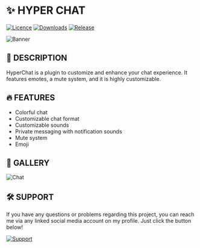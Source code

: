 # ✨ HYPER CHAT

[![Licence](https://img.shields.io/github/license/IanToujou/Hyper-Chat?label=License&style=for-the-badge)](https://github.com/IanToujou/Hyper-Chat/releases/tag/latest)
[![Downloads](https://img.shields.io/github/downloads/IanToujou/Hyper-Chat/total?color=valid&label=Downloads&style=for-the-badge)](https://github.com/IanToujou/Hyper-Chat/releases/tag/latest)
[![Release](https://img.shields.io/github/v/release/IanToujou/Hyper-Chat?label=Release&style=for-the-badge)](https://github.com/IanToujou/Hyper-Chat/releases/latest)

![Banner](https://user-images.githubusercontent.com/44029196/235185746-bd6415e5-e839-4427-b84a-ca1398e73115.jpg)

## 📝 DESCRIPTION

HyperChat is a plugin to customize and enhance your chat experience. It features emotes, a mute system, and it is highly customizable.

## 🔥 FEATURES

* Colorful chat
* Customizable chat format
* Customizable sounds
* Private messaging with notification sounds
* Mute system
* Emoji

## 📸 GALLERY

![Chat](https://github.com/IanToujou/Hyper-Chat/assets/44029196/289d2b2f-cd17-40b2-865f-1984adb2b714)

## 🛠️ SUPPORT

If you have any questions or problems regarding this project, you can reach me via any linked social media account on my profile. Just click the button below!

[![Support](https://img.shields.io/badge/-Support-teal?style=for-the-badge&logo=github)](https://github.com/IanToujou)
